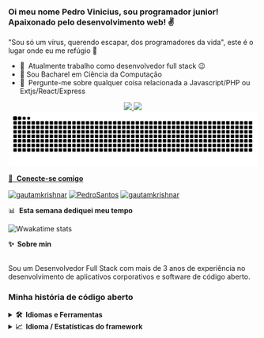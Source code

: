 ### Oi meu nome Pedro Vinicius, sou programador junior! Apaixonado pelo desenvolvimento web! ✌️
"Sou só um vírus, querendo escapar, dos programadores da vida", este é o lugar onde eu  me refúgio :rofl:

- 🔭 &nbsp;Atualmente trabalho como desenvolvedor full stack :wink:
- 🌱 Sou Bacharel em Ciência da Computação
- 💬 &nbsp;Pergunte-me sobre qualquer coisa relacionada a Javascript/PHP ou Extjs/React/Express

<div align="center">
  <a href="https://github.com/PedroSantosWEBDEV">
  <img height="180em" src="https://github-readme-stats-3a0tqtva1-pedrosantoswebdev.vercel.app/api?username=pedrosantoswebdev&show_icons=true&theme=dark"/>
  <img height="180em" src="https://github-readme-stats-3a0tqtva1-pedrosantoswebdev.vercel.app/api/top-langs/?username=pedrosantoswebdev&layout=compact&langs_count=7&theme=dark"/>
</div>
 <div> 
   
  <picture>
  <source
    media="(prefers-color-scheme: dark)"
    srcset="https://github.com/PedroSantosWEBDEV/PedroSantosWEBDEV/blob/output/github-snake-dark.svg"
  />
  <source
    media="(prefers-color-scheme: light)"
    srcset="https://github.com/PedroSantosWEBDEV/PedroSantosWEBDEV/blob/output/github-snake.svg"
  />
  <img
    alt="github contribution grid snake animation"
    src="https://github.com/PedroSantosWEBDEV/PedroSantosWEBDEV/blob/output/github-snake-dark.svg"
  />
</picture>

</div>

<!-- 📕 &nbsp;**Últimas postagens do blog** -->
<!-- BLOG-POST-LIST:START -->
<!-- - [Como evitar que o GitHub suspenda seus gatilhos baseados em cronjob](https://dev.to/gautamkrishnar/how-to-prevent-github-from-suspending-your-cronjob-based-triggers-knf)
- [Como construí uma das 20 ações do Github mais usadas](https://www.gautamkrishnar.com/how-i-built-one-of-the-top-20-most-used-github-actions/ )
- [Mostre suas postagens mais recentes do dev.to automaticamente no leia-me do seu perfil do GitHub](https://dev.to/gautamkrishnar/show-your-latest-dev-to-posts-automatically-in-your-github-profile-readme -3nk8)
- [Modo Deus em navegadores: document.designMode = &quot;on&quot;](https://dev.to/gautamkrishnar/god-mode-in-browsers-document-designmode-on-2pmo) -->
<!-- BLOG-POST-LIST:END -->

🔗 &nbsp;**Conecte-se comigo**
<p align="left">
<a href="https://twitter.com/pedro_vcfs" target="blank"><img align="center" src="https://raw.githubusercontent.com/rahuldkjain/github-profile-readme-generator /master/src/images/icons/Social/twitter.svg" alt="gautamkrishnar" height="30" width="40" /></a>
<a href="www.linkedin.com/in/pedro-santos-74752219a" target="blank"><img align="center" src="https://raw.githubusercontent.com/rahuldkjain/github-profile-readme-generator/master/src/images/icons/Social/linked-in-alt.svg" alt="PedroSantos" height="30" width="40" /></a>
<a href="https://instagram.com/vinf_santos" target="blank"><img align="center" src="https://raw.githubusercontent.com/rahuldkjain/github-profile-readme-generator /master/src/images/icons/Social/instagram.svg" alt="gautamkrishnar" height="30" width="40" /></a>

📊 &nbsp;**Esta semana dediquei meu tempo**

![Wwakatime stats](https://github-readme-stats.vercel.app/api/wakatime?username=pedrosantoswebdev&hide_title=true&hide_border=true&langs_count=5&bg_color=00000000&text_color=777)

<detalhes>
   <summary><b>✨&nbsp;&nbsp;Sobre&nbsp;min</b></summary>
   <br/>

Sou um Desenvolvedor Full Stack com mais de 3 anos de experiência no desenvolvimento de aplicativos corporativos e software de código aberto.

### Minha história de código aberto


<details>
   <summary><b>🛠️&nbsp;&nbsp;Idiomas&nbsp;e&nbsp;Ferramentas</b></summary>
   <br/>
   <p align="left"> 
<a href="https://cordova.apache.org/" target="_blank"> <img src="https://www.vectorlogo.zone/logos/apache_cordova/apache_cordova-icon.svg" alt="apachecordova" width="40" height="40"/> </a> <a href="https://aws.amazon.com" target="_blank"> <img src="https://raw.githubusercontent.com/devicons/devicon/master/icons/amazonwebservices/amazonwebservices-original-wordmark.svg" alt="aws" width="40" height="40"/> </a>  <a href="https://getbootstrap.com" target="_bl ank"> <img src="https://raw.githubusercontent.com/devicons/devicon/master/icons/bootstrap/bootstrap-plain-wordmark.svg" alt="bootstrap" width="40" height="40 "/> </a> <a href="https://www.cprogramming.com/" target="_blank"> <img src="https://raw.githubusercontent.com/devicons/devicon/master/icons/c/c-original.svg" alt="c" width="40" height="40"/> </a> <a href= "https://www.w3schools.com/cpp/" target="_blank"> <img src="https://raw.githubusercontent.com/devicons/devicon/master/icons/cplusplus/cplusplus-original.svg " alt="cplusplus" width="40" height="40"/> </a> <a href="https://www.w3schools.com/css/" target="_blank"> <img src= "https://raw.githubusercontent.com/devicons/devicon/master/icons/css3/css3-original-wordmark.svg" alt="css3" width="40" height="40"/> </a> <a href="https://www.docker.com/" target="_blank"> <img src="https://raw.githubusercontent.com/devicons/devicon/master/icons/docker/docker-original-wordmark.svg" alt="docker" width="40" height="40"/> </a> <a href="https://expressjs.com" target="_blank"> <img src="https://raw.githubusercontent.com/devicons/devicon/master/icons/express/express-original-wordmark.svg" alt="express" width="40" height="40"/> </a> <a href="https://www.w3.org/html/" target="_blank"> <img src="https://raw.githubusercontent.com/devicons/devicon/master/icons/html5/html5-original-wordmark.svg" alt="html5" width="40" height="40"/> </a>  <a href="https://developer.mozilla.org/en-US/docs/Web/JavaScript" target="_blank"> <img src="https://raw.githubusercontent.com/devicons/devicon/master/icons/javascript/javascript-original.svg" alt="javascript" width="40" height="40"/> </ a>  <a href="https://www.linux.org/" target="_blank"> <img src="https://raw.githubusercontent.com/devicons/devicon/master/icons/linux/linux-original.svg" alt="linux" width="40" height="40"/> </a>   <a href="https://www.mongodb.com/" target="_blank"> <img src="https://raw.githubusercontent.com/devicons/devicon/master/icons/mongodb/mongodb-original-wordmark.svg" alt="mongodb" width="40" height="40"/> </a> <a href="https://www.mysql.com/" target="_blank"> <img src="https://raw.githubusercontent.com/devicons/devicon/master/icons/mysql/mysql-original-wordmark.svg" alt="mysql" width="40" height="40"/> </a><a href="https://nodejs.org" target="_blank"> <img src="https://raw.githubusercontent.com/devicons/devicon/master/icons/nodejs/nodejs-original-wordmark.svg" alt="nodejs" width="40" height="40"/> </a> <a href="https://www.php.net" target="_blank"> <img src="https://raw.githubusercontent.com/devicons/devicon/master/icons/php/php-original.svg" alt="php" width="40" height="40"/> </a> <a href="https://www.postgresql.org" target="_blank"> <img src="https://raw.githubusercontent.com/devicons/devicon/master/icons/postgresql/postgresql-original-wordmark.svg" alt="postgresql" width="40" height="40"/> </a> <a href="https://postman.com" target="_blank"> <img src="https://www.vectorlogo.zone/logos/getpostman/getpostman-icon.svg" alt= "postman" width="40" height="40"/> </a> <a href="https://reactjs.org/" target="_blank"> <img src="https://raw.githubusercontent.com/devicons/devicon/master/icons/react/react-original-wordmark.svg" alt="react" width="40" height="40"/> </a> </p>
</details>

<details>
<summary><b>📈&nbsp;&nbsp;Idioma&nbsp;/&nbsp;Estatísticas do framework</b></summary>
   <br/>
   <a href='https://profile.codersrank.io/user/pedrosantoswebdev/'>
   <img src='http://cr-skills-chart-widget.azurewebsites.net/api/api?username=pedrosantoswebdev&padding=30&skills=go,html,json,javascript,less,mysql,php,pandas,python,reactjs,scss'>
   </a>

</details>


